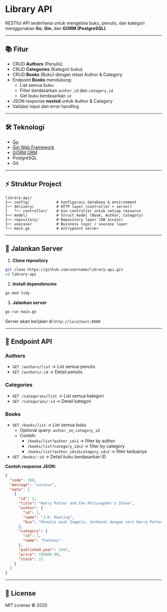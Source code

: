 # Library API

RESTful API sederhana untuk mengelola buku, penulis, dan kategori menggunakan **Go**, **Gin**, dan **GORM (PostgreSQL)**.

---

## 📚 Fitur

- CRUD **Authors** (Penulis)
- CRUD **Categories** (Kategori buku)
- CRUD **Books** (Buku) dengan relasi Author & Category
- Endpoint **Books** mendukung:
  - List semua buku
  - Filter berdasarkan `author_id` dan `category_id`
  - Get buku berdasarkan `id`
- JSON response **nested** untuk Author & Category
- Validasi input dan error handling

---

## 🛠️ Teknologi

- [Go](https://golang.org/)
- [Gin Web Framework](https://github.com/gin-gonic/gin)
- [GORM ORM](https://gorm.io/)
- PostgreSQL
- Git

---

## ⚡ Struktur Project

```
library-api/
├── config/            # konfigurasi database & environment
├── delivery/          # HTTP layer (controller + server)
│   └── controller/    # Gin controller untuk setiap resource
├── model/             # Struct model (Book, Author, Category)
├── repository/        # Repository layer (DB access)
├── usecase/           # Business logic / usecase layer
└── main.go            # entrypoint server
```

---

## 🚀 Jalankan Server

1. **Clone repository**  
```bash
git clone https://github.com/username/library-api.git
cd library-api
```

2. **Install dependencies**  
```bash
go mod tidy
```

3. **Jalankan server**  
```bash
go run main.go
```

Server akan berjalan di `http://localhost:8080`

---

## 📌 Endpoint API

### Authors
- `GET /authors/list` → List semua penulis
- `GET /authors/:id` → Detail penulis

### Categories
- `GET /categories/list` → List semua kategori
- `GET /categories/:id` → Detail kategori

### Books
- `GET /books/list` → List semua buku
  - Optional query: `author_id`, `category_id`
  - Contoh:  
    - `/books/list?author_id=1` → filter by author  
    - `/books/list?category_id=2` → filter by category  
    - `/books/list?author_id=1&category_id=2` → filter keduanya
- `GET /books/:id` → Detail buku berdasarkan ID

**Contoh response JSON:**

```json
{
  "code": 200,
  "message": "success",
  "data": [
    {
      "id": 1,
      "title": "Harry Potter and the Philosopher's Stone",
      "author": {
        "id": 1,
        "name": "J.K. Rowling",
        "bio": "Penulis asal Inggris, terkenal dengan seri Harry Potter."
      },
      "category": {
        "id": 1,
        "name": "Fantasy"
      },
      "published_year": 1997,
      "price": 150000.00,
      "stock": 25
    }
  ]
}
```

---

## 🧩 License

MIT License © 2025

